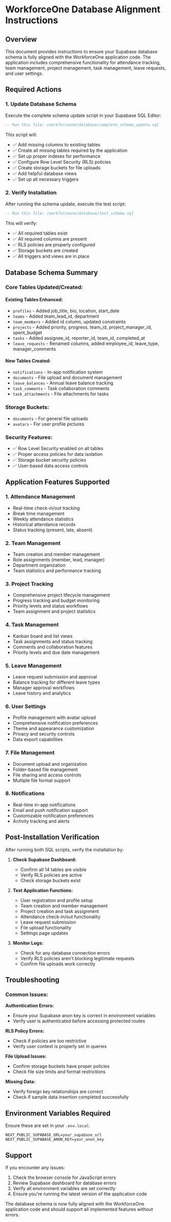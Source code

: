 # WorkforceOne Database Alignment Instructions

## Overview
This document provides instructions to ensure your Supabase database schema is fully aligned with the WorkforceOne application code. The application includes comprehensive functionality for attendance tracking, team management, project management, task management, leave requests, and user settings.

## Required Actions

### 1. Update Database Schema
Execute the complete schema update script in your Supabase SQL Editor:

```sql
-- Run this file: /workforceone/database/complete_schema_update.sql
```

This script will:
- ✅ Add missing columns to existing tables
- ✅ Create all missing tables required by the application
- ✅ Set up proper indexes for performance
- ✅ Configure Row Level Security (RLS) policies
- ✅ Create storage buckets for file uploads
- ✅ Add helpful database views
- ✅ Set up all necessary triggers

### 2. Verify Installation
After running the schema update, execute the test script:

```sql
-- Run this file: /workforceone/database/test_schema.sql
```

This will verify:
- ✅ All required tables exist
- ✅ All required columns are present
- ✅ RLS policies are properly configured
- ✅ Storage buckets are created
- ✅ All triggers and views are in place

## Database Schema Summary

### Core Tables Updated/Created:

#### **Existing Tables Enhanced:**
- `profiles` - Added job_title, bio, location, start_date
- `teams` - Added team_lead_id, department 
- `team_members` - Added id column, updated constraints
- `projects` - Added priority, progress, team_id, project_manager_id, spent_budget
- `tasks` - Added assignee_id, reporter_id, team_id, completed_at
- `leave_requests` - Renamed columns, added employee_id, leave_type, manager_comments

#### **New Tables Created:**
- `notifications` - In-app notification system
- `documents` - File upload and document management
- `leave_balances` - Annual leave balance tracking
- `task_comments` - Task collaboration comments
- `task_attachments` - File attachments for tasks

### Storage Buckets:
- `documents` - For general file uploads
- `avatars` - For user profile pictures

### Security Features:
- ✅ Row Level Security enabled on all tables
- ✅ Proper access policies for data isolation
- ✅ Storage bucket security policies
- ✅ User-based data access controls

## Application Features Supported

### 1. **Attendance Management**
- Real-time check-in/out tracking
- Break time management
- Weekly attendance statistics
- Historical attendance records
- Status tracking (present, late, absent)

### 2. **Team Management** 
- Team creation and member management
- Role assignments (member, lead, manager)
- Department organization
- Team statistics and performance tracking

### 3. **Project Tracking**
- Comprehensive project lifecycle management
- Progress tracking and budget monitoring
- Priority levels and status workflows
- Team assignment and project statistics

### 4. **Task Management**
- Kanban board and list views
- Task assignments and status tracking
- Comments and collaboration features
- Priority levels and due date management

### 5. **Leave Management**
- Leave request submission and approval
- Balance tracking for different leave types
- Manager approval workflows
- Leave history and analytics

### 6. **User Settings**
- Profile management with avatar upload
- Comprehensive notification preferences
- Theme and appearance customization
- Privacy and security controls
- Data export capabilities

### 7. **File Management**
- Document upload and organization
- Folder-based file management
- File sharing and access controls
- Multiple file format support

### 8. **Notifications**
- Real-time in-app notifications
- Email and push notification support
- Customizable notification preferences
- Activity tracking and alerts

## Post-Installation Verification

After running both SQL scripts, verify the installation by:

1. **Check Supabase Dashboard:**
   - Confirm all 14 tables are visible
   - Verify RLS policies are active
   - Check storage buckets exist

2. **Test Application Functions:**
   - User registration and profile setup
   - Team creation and member management  
   - Project creation and task assignment
   - Attendance check-in/out functionality
   - Leave request submission
   - File upload functionality
   - Settings page updates

3. **Monitor Logs:**
   - Check for any database connection errors
   - Verify RLS policies aren't blocking legitimate requests
   - Confirm file uploads work correctly

## Troubleshooting

### Common Issues:

**Authentication Errors:**
- Ensure your Supabase anon key is correct in environment variables
- Verify user is authenticated before accessing protected routes

**RLS Policy Errors:**
- Check if policies are too restrictive
- Verify user context is properly set in queries

**File Upload Issues:**
- Confirm storage buckets have proper policies
- Check file size limits and format restrictions

**Missing Data:**
- Verify foreign key relationships are correct
- Check if sample data insertion completed successfully

## Environment Variables Required

Ensure these are set in your `.env.local`:

```env
NEXT_PUBLIC_SUPABASE_URL=your_supabase_url
NEXT_PUBLIC_SUPABASE_ANON_KEY=your_anon_key
```

## Support

If you encounter any issues:

1. Check the browser console for JavaScript errors
2. Review Supabase dashboard for database errors
3. Verify all environment variables are set correctly
4. Ensure you're running the latest version of the application code

The database schema is now fully aligned with the WorkforceOne application code and should support all implemented features without errors.